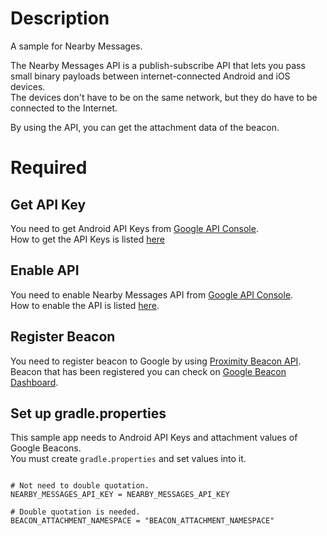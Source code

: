 # Description

A sample for Nearby Messages.  

The Nearby Messages API is a publish-subscribe API that lets you pass small binary payloads between internet-connected Android and iOS devices.  
The devices don't have to be on the same network, but they do have to be connected to the Internet.

By using the API, you can get the attachment data of the beacon.

# Required

## Get API Key

You need to get Android API Keys from [Google API Console](https://console.developers.google.com/apis?project=profile-notification-95441&hl=JA).  
How to get the API Keys is listed [here](https://developers.google.com/awareness/android-api/get-a-key)

## Enable API

You need to enable Nearby Messages API from [Google API Console](https://console.developers.google.com/apis?project=profile-notification-95441&hl=JA).  
How to enable the API is listed [here](https://developers.google.com/awareness/android-api/get-a-key#activate_additional_apis).

## Register Beacon

You need to register beacon to Google by using [Proximity Beacon API](https://developers.google.com/beacons/proximity/guides).  
Beacon that has been registered you can check on [Google Beacon Dashboard](https://developers.google.com/beacons/dashboard).

## Set up gradle.properties

This sample app needs to Android API Keys and attachment values of Google Beacons.  
You must create ```gradle.properties```  and set values into it.

```naerby-messages/gradle.properties
    
# Not need to double quotation.
NEARBY_MESSAGES_API_KEY = NEARBY_MESSAGES_API_KEY
    
# Double quotation is needed.
BEACON_ATTACHMENT_NAMESPACE = "BEACON_ATTACHMENT_NAMESPACE"
    
```